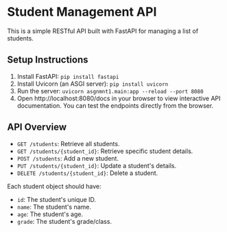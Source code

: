 # Student Management API

This is a simple RESTful API built with FastAPI for managing a list of students.

## Setup Instructions

1. Install FastAPI: `pip install fastapi`
2. Install Uvicorn (an ASGI server): `pip install uvicorn`
3. Run the server: `uvicorn asgnmnt1.main:app --reload --port 8080`
4. Open http://localhost:8080/docs in your browser to view interactive API documentation.
You can test the endpoints directly from the browser.


## API Overview

- `GET /students`: Retrieve all students.
- `GET /students/{student_id}`: Retrieve specific student details.
- `POST /students`: Add a new student.
- `PUT /students/{student_id}`: Update a student's details.
- `DELETE /students/{student_id}`: Delete a student.

Each student object should have:
- `id`: The student's unique ID.
- `name`: The student's name.
- `age`: The student's age.
- `grade`: The student's grade/class.
